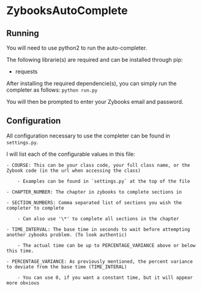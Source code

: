 # ZybooksAutoComplete

## Running
You will need to use python2 to run the auto-completer.

The following librarie(s) are required and can be installed through pip:
  - requests
  
  After installing the required dependencie(s), you can simply run the completer as follows:
  `python run.py`
  
  You will then be prompted to enter your Zybooks email and password.
  
  ## Configuration
  All configuration necessary to use the completer can be found in `settings.py`.
  
  I will list each of the configurable values in this file:
  
    - COURSE: This can be your class code, your full class name, or the Zybook code (in the url when accessing the class) 
    
        - Examples can be found in `settings.py` at the top of the file
        
    - CHAPTER_NUMBER: The chapter in zybooks to complete sections in
    
    - SECTION_NUMBERS: Comma separated list of sections you wish the completer to complete
    
        - Can also use '\*' to complete all sections in the chapter
        
    - TIME_INTERVAL: The base time in seconds to wait before attempting another zybooks problem. (To look authentic)
    
        - The actual time can be up to PERCENTAGE_VARIANCE above or below this time.
        
    - PERCENTAGE_VARIANCE: As previously mentioned, the percent variance to deviate from the base time (TIME_INTERAL)
    
        - You can use 0, if you want a constant time, but it will appear more obvious
